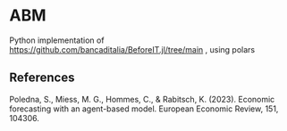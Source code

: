 # ABM

Python implementation of https://github.com/bancaditalia/BeforeIT.jl/tree/main , using polars

## References

Poledna, S., Miess, M. G., Hommes, C., & Rabitsch, K. (2023). Economic forecasting with an agent-based model. European Economic Review, 151, 104306.
